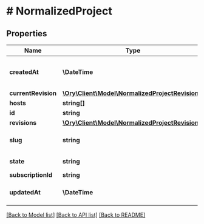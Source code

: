 # # NormalizedProject

## Properties

Name | Type | Description | Notes
------------ | ------------- | ------------- | -------------
**createdAt** | **\DateTime** | The Project&#39;s Creation Date | [readonly]
**currentRevision** | [**\Ory\Client\Model\NormalizedProjectRevision**](NormalizedProjectRevision.md) |  |
**hosts** | **string[]** |  |
**id** | **string** |  |
**revisions** | [**\Ory\Client\Model\NormalizedProjectRevision[]**](NormalizedProjectRevision.md) |  |
**slug** | **string** | The project&#39;s slug | [readonly]
**state** | **string** | The state of the project. | [readonly]
**subscriptionId** | **string** |  | [optional]
**updatedAt** | **\DateTime** | Last Time Project was Updated | [readonly]

[[Back to Model list]](../../README.md#models) [[Back to API list]](../../README.md#endpoints) [[Back to README]](../../README.md)

